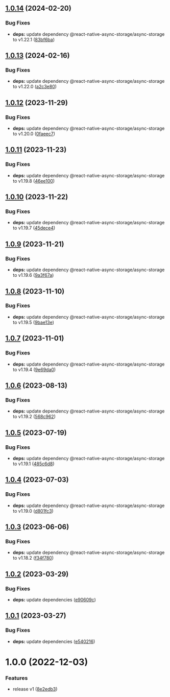 ## [1.0.14](https://github.com/maxgfr/huge-async-storage/compare/v1.0.13...v1.0.14) (2024-02-20)


### Bug Fixes

* **deps:** update dependency @react-native-async-storage/async-storage to v1.22.1 ([83bf6ba](https://github.com/maxgfr/huge-async-storage/commit/83bf6bad0d96eda9cd85922cfe8aadf27877099e))

## [1.0.13](https://github.com/maxgfr/huge-async-storage/compare/v1.0.12...v1.0.13) (2024-02-16)


### Bug Fixes

* **deps:** update dependency @react-native-async-storage/async-storage to v1.22.0 ([a2c3e80](https://github.com/maxgfr/huge-async-storage/commit/a2c3e80b983bcf86fd46a1199cc0dd2f06945fba))

## [1.0.12](https://github.com/maxgfr/huge-async-storage/compare/v1.0.11...v1.0.12) (2023-11-29)


### Bug Fixes

* **deps:** update dependency @react-native-async-storage/async-storage to v1.20.0 ([0faeec7](https://github.com/maxgfr/huge-async-storage/commit/0faeec73db942eaa79e12d0b719fc2ac158b0068))

## [1.0.11](https://github.com/maxgfr/huge-async-storage/compare/v1.0.10...v1.0.11) (2023-11-23)


### Bug Fixes

* **deps:** update dependency @react-native-async-storage/async-storage to v1.19.8 ([46ee100](https://github.com/maxgfr/huge-async-storage/commit/46ee1005ad57c6d2d9c0132b4a3400fd45544b84))

## [1.0.10](https://github.com/maxgfr/huge-async-storage/compare/v1.0.9...v1.0.10) (2023-11-22)


### Bug Fixes

* **deps:** update dependency @react-native-async-storage/async-storage to v1.19.7 ([45dece4](https://github.com/maxgfr/huge-async-storage/commit/45dece49115cab0ac8f80775b80889077cfe5da7))

## [1.0.9](https://github.com/maxgfr/huge-async-storage/compare/v1.0.8...v1.0.9) (2023-11-21)


### Bug Fixes

* **deps:** update dependency @react-native-async-storage/async-storage to v1.19.6 ([9a3f67a](https://github.com/maxgfr/huge-async-storage/commit/9a3f67a9c2098ccf12f86773bd872981fc593f56))

## [1.0.8](https://github.com/maxgfr/huge-async-storage/compare/v1.0.7...v1.0.8) (2023-11-10)


### Bug Fixes

* **deps:** update dependency @react-native-async-storage/async-storage to v1.19.5 ([9bae13e](https://github.com/maxgfr/huge-async-storage/commit/9bae13e96bd71154bf9c2b3ccd5bafa8581ba8e4))

## [1.0.7](https://github.com/maxgfr/huge-async-storage/compare/v1.0.6...v1.0.7) (2023-11-01)


### Bug Fixes

* **deps:** update dependency @react-native-async-storage/async-storage to v1.19.4 ([9e69da0](https://github.com/maxgfr/huge-async-storage/commit/9e69da067c17ebcc7ab82323e4ed984865a5bc5b))

## [1.0.6](https://github.com/maxgfr/huge-async-storage/compare/v1.0.5...v1.0.6) (2023-08-13)


### Bug Fixes

* **deps:** update dependency @react-native-async-storage/async-storage to v1.19.2 ([568c962](https://github.com/maxgfr/huge-async-storage/commit/568c962acd33556f3a15304ceb3ceb4f233a93c9))

## [1.0.5](https://github.com/maxgfr/huge-async-storage/compare/v1.0.4...v1.0.5) (2023-07-19)


### Bug Fixes

* **deps:** update dependency @react-native-async-storage/async-storage to v1.19.1 ([485c6d8](https://github.com/maxgfr/huge-async-storage/commit/485c6d841e3386a47421004ae98e2818a8ae8d77))

## [1.0.4](https://github.com/maxgfr/huge-async-storage/compare/v1.0.3...v1.0.4) (2023-07-03)


### Bug Fixes

* **deps:** update dependency @react-native-async-storage/async-storage to v1.19.0 ([d801fc3](https://github.com/maxgfr/huge-async-storage/commit/d801fc317ab746850a418fc929a0f606cf3844fa))

## [1.0.3](https://github.com/maxgfr/huge-async-storage/compare/v1.0.2...v1.0.3) (2023-06-06)


### Bug Fixes

* **deps:** update dependency @react-native-async-storage/async-storage to v1.18.2 ([f34f780](https://github.com/maxgfr/huge-async-storage/commit/f34f780012a0bbd3885b00807dba9f307fa2cb1e))

## [1.0.2](https://github.com/maxgfr/huge-async-storage/compare/v1.0.1...v1.0.2) (2023-03-29)


### Bug Fixes

* **deps:** update dependencies ([e90609c](https://github.com/maxgfr/huge-async-storage/commit/e90609c43957e945eb52aaeca2ba09ee33dfc9d9))

## [1.0.1](https://github.com/maxgfr/huge-async-storage/compare/v1.0.0...v1.0.1) (2023-03-27)


### Bug Fixes

* **deps:** update dependencies ([e540216](https://github.com/maxgfr/huge-async-storage/commit/e54021618abaec372adbf4a94ed89f3c338f82d1))

# 1.0.0 (2022-12-03)


### Features

* release v1 ([8e2edb3](https://github.com/maxgfr/huge-async-storage/commit/8e2edb3bec249e678c2336baf0a1267844d60763))

